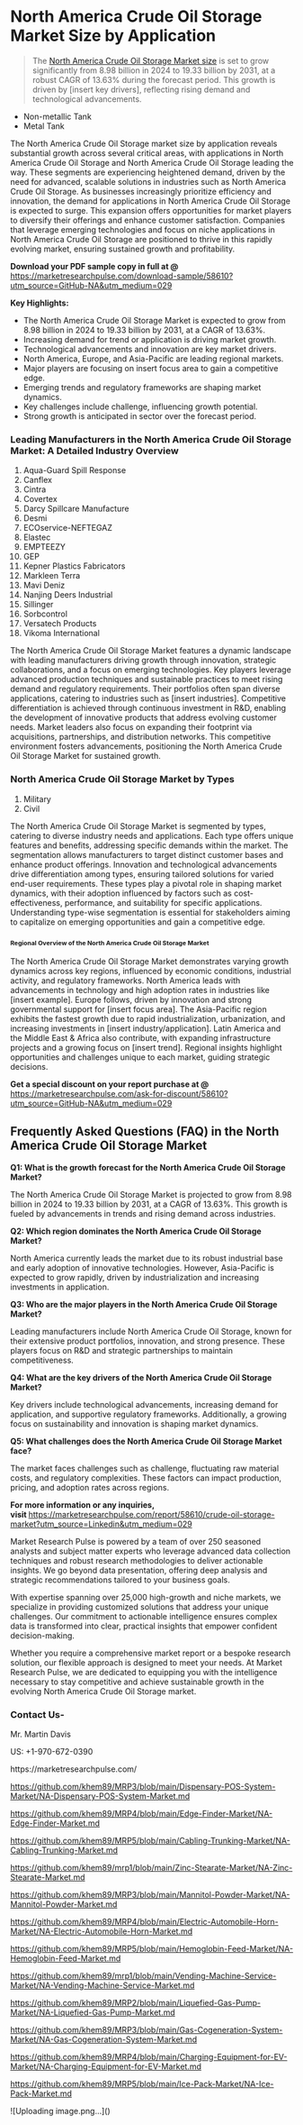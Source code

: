 <h1>North America Crude Oil Storage Market&nbsp;Size by Application</h1><blockquote><p>The <a href="https://marketresearchpulse.com/download-sample/58610?utm_source=GitHub-NA&amp;utm_medium=029">North America Crude Oil Storage Market size</a> is set to grow significantly from 8.98 billion in 2024 to 19.33 billion by 2031, at a robust CAGR of 13.63% during the forecast period. This growth is driven by [insert key drivers], reflecting rising demand and technological advancements.</p></blockquote><ul><li>Non-metallic Tank<li> Metal Tank</li></ul><p>The North America Crude Oil Storage market size by application reveals substantial growth across several critical areas, with applications in North America Crude Oil Storage and North America Crude Oil Storage leading the way. These segments are experiencing heightened demand, driven by the need for advanced, scalable solutions in industries such as North America Crude Oil Storage. As businesses increasingly prioritize efficiency and innovation, the demand for applications in North America Crude Oil Storage is expected to surge. This expansion offers opportunities for market players to diversify their offerings and enhance customer satisfaction. Companies that leverage emerging technologies and focus on niche applications in North America Crude Oil Storage are positioned to thrive in this rapidly evolving market, ensuring sustained growth and profitability.</p><p><strong>Download your PDF sample copy in full at @ </strong><a href="https://marketresearchpulse.com/download-sample/58610?utm_source=GitHub-NA&amp;utm_medium=029">https://marketresearchpulse.com/download-sample/58610?utm_source=GitHub-NA&amp;utm_medium=029</a></p><p><strong>Key Highlights: </strong></p><ul><li>The North America Crude Oil Storage Market is expected to grow from 8.98 billion in 2024 to 19.33 billion by 2031, at a CAGR of 13.63%.</li><li>Increasing demand for trend or application is driving market growth.</li><li>Technological advancements and innovation are key market drivers.</li><li>North America, Europe, and Asia-Pacific are leading regional markets.</li><li>Major players are focusing on insert focus area to gain a competitive edge.</li><li>Emerging trends and regulatory frameworks are shaping market dynamics.</li><li>Key challenges include challenge, influencing growth potential.</li><li>Strong growth is anticipated in sector over the forecast period.</li></ul><h3>Leading Manufacturers in the North America Crude Oil Storage Market: A Detailed Industry Overview</h3><ol><li>Aqua-Guard Spill Response</li><li>Canflex</li><li>Cintra</li><li>Covertex</li><li>Darcy Spillcare Manufacture</li><li>Desmi</li><li>ECOservice-NEFTEGAZ</li><li>Elastec</li><li>EMPTEEZY</li><li>GEP</li><li>Kepner Plastics Fabricators</li><li>Markleen Terra</li><li>Mavi Deniz</li><li>Nanjing Deers Industrial</li><li>Sillinger</li><li>Sorbcontrol</li><li>Versatech Products</li><li>Vikoma International</li></ol><div class="flex max-w-full flex-col flex-grow"><div class="min-h-8 text-message flex w-full flex-col items-end gap-2 whitespace-normal break-words [.text-message+&amp;]:mt-5" dir="auto" data-message-author-role="assistant" data-message-id="fd8432e4-4910-450d-b182-61b7bfb0a01f" data-message-model-slug="gpt-4o"><div class="flex w-full flex-col gap-1 empty:hidden first:pt-[3px]"><div class="markdown prose w-full break-words dark:prose-invert light"><p>The North America Crude Oil Storage Market features a dynamic landscape with leading manufacturers driving growth through innovation, strategic collaborations, and a focus on emerging technologies. Key players leverage advanced production techniques and sustainable practices to meet rising demand and regulatory requirements. Their portfolios often span diverse applications, catering to industries such as [insert industries]. Competitive differentiation is achieved through continuous investment in R&amp;D, enabling the development of innovative products that address evolving customer needs. Market leaders also focus on expanding their footprint via acquisitions, partnerships, and distribution networks. This competitive environment fosters advancements, positioning the North America Crude Oil Storage Market for sustained growth.</p></div></div></div></div><h3>North America Crude Oil Storage Market by Types</h3><ol><li>Military<li> Civil</li></ol><div class="flex max-w-full flex-col flex-grow"><div class="min-h-8 text-message flex w-full flex-col items-end gap-2 whitespace-normal break-words [.text-message+&amp;]:mt-5" dir="auto" data-message-author-role="assistant" data-message-id="084470be-0bb7-4664-bddf-5156b4f41249" data-message-model-slug="gpt-4o-mini"><div class="flex w-full flex-col gap-1 empty:hidden first:pt-[3px]"><div class="markdown prose w-full break-words dark:prose-invert light"><p>The North America Crude Oil Storage Market is segmented by types, catering to diverse industry needs and applications. Each type offers unique features and benefits, addressing specific demands within the market. The segmentation allows manufacturers to target distinct customer bases and enhance product offerings. Innovation and technological advancements drive differentiation among types, ensuring tailored solutions for varied end-user requirements. These types play a pivotal role in shaping market dynamics, with their adoption influenced by factors such as cost-effectiveness, performance, and suitability for specific applications. Understanding type-wise segmentation is essential for stakeholders aiming to capitalize on emerging opportunities and gain a competitive edge.</p></div></div></div></div><h3><span style="font-size: 11px;">Regional Overview of the North America Crude Oil Storage Market</span></h3><div class="flex max-w-full flex-col flex-grow"><div class="min-h-8 text-message flex w-full flex-col items-end gap-2 whitespace-normal break-words [.text-message+&amp;]:mt-5" dir="auto" data-message-author-role="assistant" data-message-id="e9038762-ce64-4e30-91c9-9bd413514231" data-message-model-slug="gpt-4o-mini"><div class="flex w-full flex-col gap-1 empty:hidden first:pt-[3px]"><div class="markdown prose w-full break-words dark:prose-invert light"><p>The North America Crude Oil Storage Market demonstrates varying growth dynamics across key regions, influenced by economic conditions, industrial activity, and regulatory frameworks. North America leads with advancements in technology and high adoption rates in industries like [insert example]. Europe follows, driven by innovation and strong governmental support for [insert focus area]. The Asia-Pacific region exhibits the fastest growth due to rapid industrialization, urbanization, and increasing investments in [insert industry/application]. Latin America and the Middle East &amp; Africa also contribute, with expanding infrastructure projects and a growing focus on [insert trend]. Regional insights highlight opportunities and challenges unique to each market, guiding strategic decisions.</p></div></div></div></div><p><strong>Get a special discount on your report purchase at @ </strong><a href="https://marketresearchpulse.com/ask-for-discount/58610?utm_source=GitHub-NA&amp;utm_medium=029">https://marketresearchpulse.com/ask-for-discount/58610?utm_source=GitHub-NA&amp;utm_medium=029</a></p><h2>Frequently Asked Questions (FAQ) in the North America Crude Oil Storage Market</h2><p><strong>Q1: What is the growth forecast for the North America Crude Oil Storage Market?</strong></p><p>The North America Crude Oil Storage Market is projected to grow from 8.98 billion in 2024 to 19.33 billion by 2031, at a CAGR of 13.63%. This growth is fueled by advancements in trends and rising demand across industries.</p><p><strong>Q2: Which region dominates the North America Crude Oil Storage Market?</strong></p><p>North America currently leads the market due to its robust industrial base and early adoption of innovative technologies. However, Asia-Pacific is expected to grow rapidly, driven by industrialization and increasing investments in application.</p><p><strong>Q3: Who are the major players in the North America Crude Oil Storage Market?</strong></p><p>Leading manufacturers include North America Crude Oil Storage, known for their extensive product portfolios, innovation, and strong presence. These players focus on R&amp;D and strategic partnerships to maintain competitiveness.</p><p><strong>Q4: What are the key drivers of the North America Crude Oil Storage Market?</strong></p><p>Key drivers include technological advancements, increasing demand for application, and supportive regulatory frameworks. Additionally, a growing focus on sustainability and innovation is shaping market dynamics.</p><p><strong>Q5: What challenges does the North America Crude Oil Storage Market face?</strong></p><p>The market faces challenges such as challenge, fluctuating raw material costs, and regulatory complexities. These factors can impact production, pricing, and adoption rates across regions.</p><p><strong>For more information or any inquiries, visit&nbsp;</strong><a href="https://marketresearchpulse.com/report/58610/crude-oil-storage-market?utm_source=Linkedin&utm_medium=029">https://marketresearchpulse.com/report/58610/crude-oil-storage-market?utm_source=Linkedin&utm_medium=029</a></p><p>Market Research Pulse is powered by a team of over 250 seasoned analysts and subject matter experts who leverage advanced data collection techniques and robust research methodologies to deliver actionable insights. We go beyond data presentation, offering deep analysis and strategic recommendations tailored to your business goals.</p><p>With expertise spanning over 25,000 high-growth and niche markets, we specialize in providing customized solutions that address your unique challenges. Our commitment to actionable intelligence ensures complex data is transformed into clear, practical insights that empower confident decision-making.</p><p>Whether you require a comprehensive market report or a bespoke research solution, our flexible approach is designed to meet your needs. At Market Research Pulse, we are dedicated to equipping you with the intelligence necessary to stay competitive and achieve sustainable growth in the evolving North America Crude Oil Storage market.</p><h3><strong>Contact Us-</strong></h3><p>Mr. Martin Davis</p><p>US: +1-970-672-0390</p><p>https://marketresearchpulse.com/</p><p><a href="https://github.com/khem89/MRP3/blob/main/Dispensary-POS-System-Market/NA-Dispensary-POS-System-Market.md">https://github.com/khem89/MRP3/blob/main/Dispensary-POS-System-Market/NA-Dispensary-POS-System-Market.md</a></p><p><a href="https://github.com/khem89/MRP4/blob/main/Edge-Finder-Market/NA-Edge-Finder-Market.md">https://github.com/khem89/MRP4/blob/main/Edge-Finder-Market/NA-Edge-Finder-Market.md</a></p><p><a href="https://github.com/khem89/MRP5/blob/main/Cabling-Trunking-Market/NA-Cabling-Trunking-Market.md">https://github.com/khem89/MRP5/blob/main/Cabling-Trunking-Market/NA-Cabling-Trunking-Market.md</a></p><p><a href="https://github.com/khem89/mrp1/blob/main/Zinc-Stearate-Market/NA-Zinc-Stearate-Market.md">https://github.com/khem89/mrp1/blob/main/Zinc-Stearate-Market/NA-Zinc-Stearate-Market.md</a></p><p><a href="https://github.com/khem89/MRP3/blob/main/Mannitol-Powder-Market/NA-Mannitol-Powder-Market.md">https://github.com/khem89/MRP3/blob/main/Mannitol-Powder-Market/NA-Mannitol-Powder-Market.md</a></p><p><a href="https://github.com/khem89/MRP4/blob/main/Electric-Automobile-Horn-Market/NA-Electric-Automobile-Horn-Market.md">https://github.com/khem89/MRP4/blob/main/Electric-Automobile-Horn-Market/NA-Electric-Automobile-Horn-Market.md</a></p><p><a href="https://github.com/khem89/MRP5/blob/main/Hemoglobin-Feed-Market/NA-Hemoglobin-Feed-Market.md">https://github.com/khem89/MRP5/blob/main/Hemoglobin-Feed-Market/NA-Hemoglobin-Feed-Market.md</a></p><p><a href="https://github.com/khem89/mrp1/blob/main/Vending-Machine-Service-Market/NA-Vending-Machine-Service-Market.md">https://github.com/khem89/mrp1/blob/main/Vending-Machine-Service-Market/NA-Vending-Machine-Service-Market.md</a></p><p><a href="https://github.com/khem89/MRP2/blob/main/Liquefied-Gas-Pump-Market/NA-Liquefied-Gas-Pump-Market.md">https://github.com/khem89/MRP2/blob/main/Liquefied-Gas-Pump-Market/NA-Liquefied-Gas-Pump-Market.md</a></p><p><a href="https://github.com/khem89/MRP3/blob/main/Gas-Cogeneration-System-Market/NA-Gas-Cogeneration-System-Market.md">https://github.com/khem89/MRP3/blob/main/Gas-Cogeneration-System-Market/NA-Gas-Cogeneration-System-Market.md</a></p><p><a href="https://github.com/khem89/MRP4/blob/main/Charging-Equipment-for-EV-Market/NA-Charging-Equipment-for-EV-Market.md">https://github.com/khem89/MRP4/blob/main/Charging-Equipment-for-EV-Market/NA-Charging-Equipment-for-EV-Market.md</a></p><p><a href="https://github.com/khem89/MRP5/blob/main/Ice-Pack-Market/NA-Ice-Pack-Market.md">https://github.com/khem89/MRP5/blob/main/Ice-Pack-Market/NA-Ice-Pack-Market.md</a></p>
![Uploading image.png…]()
